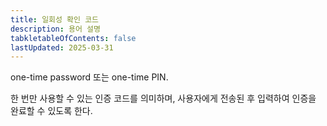 ```yaml
---
title: 일회성 확인 코드
description: 용어 설명
tabkletableOfContents: false
lastUpdated: 2025-03-31
---
```


<span lang="en">one-time password</span> 또는 <span lang="en">one-time PIN</span>.

한 번만 사용할 수 있는 인증 코드를 의미하며, 사용자에게 전송된 후 입력하여 인증을 완료할 수 있도록 한다.